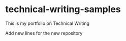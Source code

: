# technical-writing-samples
This is my portfolio on Technical Writing 


Add new lines for the new repository 